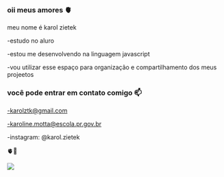 ### oii meus amores 🫀

meu nome é karol zietek

 -estudo no aluro
 
 -estou me desenvolvendo na linguagem javascript
 
 -vou utilizar esse espaço para organização e compartilhamento dos meus projeetos
 ### você pode entrar em contato comigo 📫
 -karolztk@gmail.com
 
 -karoline.motta@escola.pr.gov.br
 
 -instagram: @karol.zietek
 
 🫀🐴
 
![](https://media.tenor.com/yiWokjPcqKYAAAAM/tangled-horse.gif)
